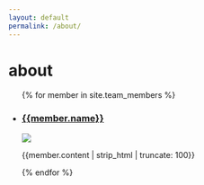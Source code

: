 ```yaml
---
layout: default
permalink: /about/
---
```


# about
<section>
    <ul class="team_card_list">
      {% for member in site.team_members %}
        <li class="team_card">
            <h3>
                <a href="{{ member.url }}"> 
                    {{member.name}} 
                </a>
            </h3>
            <img src="{{member.picture}}">
            <p> {{member.content | strip_html | truncate: 100}} </p>
        </li>
      {% endfor %}
    </ul>
</section>